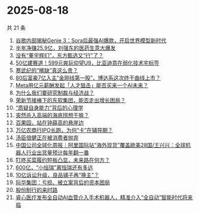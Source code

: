 # 2025-08-18

共 21 条

<!-- BEGIN 36KR -->
<!-- 最后更新时间 2025-08-18 05:07:43 +0800 -->
1. [谷歌内部揭秘Genie 3：Sora后最强AI爆款，开启世界模型新时代](https://36kr.com/p/3426660861447555)
1. [半年净赚25.9亿，刘强东的医药生意大爆发](https://36kr.com/p/3426246101178755)
1. [没有“董宇辉们”，东方甄选又“行”了？](https://36kr.com/p/3424186851285381)
1. [50亿建赛道！599元爽玩仰望U9，比亚迪意在弱化技术宅标签](https://36kr.com/p/3424110513625225)
1. [寒武纪的“稀缺”真这么贵？](https://36kr.com/p/3424120176253060)
1. [80后富豪7亿入主“金刚线第一股”，博达系这次终于曲线上市？](https://36kr.com/p/3425412963506308)
1. [Meta用亿元薪酬发起「人才狙击」能否买来一个AI未来？](https://36kr.com/p/3425586536192129)
1. [为什么我们要研究制裁与经济战？](https://36kr.com/p/3423737540497029)
1. [荣新节接棒下的东软集团，能否走出增长困局？](https://36kr.com/p/3424007121852801)
1. [“质疑自身能力”背后的心理学](https://36kr.com/p/3394482783996292)
1. [突然杀入高端的海底捞想干嘛？](https://36kr.com/p/3425341983725700)
1. [百果园，站在钟薛高的悬崖边](https://36kr.com/p/3425158101309832)
1. [万亿农商行IPO长跑，为何“卡”在辅导期？](https://36kr.com/p/3426379230009735)
1. [汤臣倍健正在被消费者抛弃](https://36kr.com/p/3424942644369540)
1. [中国公司全球化周报｜阿里国际站“海外现货”覆盖欧美28国/王兴兴：全球机器人行业出货量预计每年翻一番](https://36kr.com/p/3426766851739269)
1. [叮咚买菜履约短板凸显，未来路在何方？](https://36kr.com/p/3424818257320321)
1. [600亿，“小恒瑞”离恒瑞还有多远](https://36kr.com/p/3425128540117383)
1. [10亿诉讼升级，良品铺子再“换主”？](https://36kr.com/p/3425149380024454)
1. [际华集团：亏损、被立案背后的资本困局](https://36kr.com/p/3426362253007233)
1. [股份制行的来时路](https://36kr.com/p/3426265327245440)
1. [睿心医疗发布全自动AI血管介入手术机器人，精准介入“全自动”智能时代将来临](https://36kr.com/p/3427001446927748)
<!-- END 36KR -->